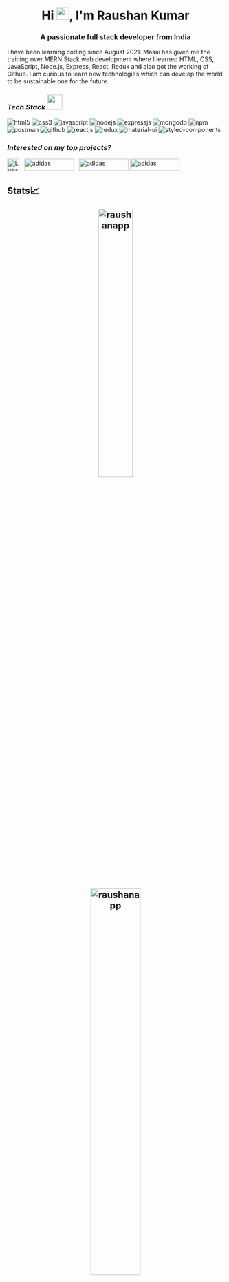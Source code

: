 <h1 align="center">Hi <img src="https://github.com/TheDudeThatCode/TheDudeThatCode/blob/master/Assets/Hi.gif" width="29px">, I'm Raushan Kumar</h1>
<h3 align="center">A passionate full stack developer from India</h3>
<!-- ------------------------ -->

I have been learning coding since August 2021. Masai has given me the training over MERN Stack web development where I learned HTML, CSS, JavaScript, Node.js, Express, React, Redux and also got the working of Github. I am curious to learn new technologies which can develop the world to be sustainable one for the future.

<h3><i>Tech Stack <img src="https://camo.githubusercontent.com/beb64ff21c883e318e4f5db5231c2ba4175705bea1c9249e82a41ab375db4f75/68747470733a2f2f6d65646961322e67697068792e636f6d2f6d656469612f51737347456d706b79454f684243623765312f67697068792e6769663f6369643d656366303565343761306e336769316266716e74716d6f62386739616964316f796a327772336473336d67373030626c267269643d67697068792e676966" width="35"/></i></h3>

<p>
<img src="https://img.shields.io/badge/HTML5-E34F26?style=for-the-badge&logo=html5&logoColor=white" alt="html5"/>
<img src="https://img.shields.io/badge/CSS3-1572B6?style=for-the-badge&logo=css3&logoColor=white" alt="css3"/>
<!-- <img src="https://img.shields.io/badge/Bootstrap-563D7C?style=for-the-badge&logo=bootstrap&logoColor=white" alt="bootstrap"/> -->
<img src="https://img.shields.io/badge/JavaScript-323330?style=for-the-badge&logo=javascript&logoColor=F7DF1E" alt="javascript"/>
<img src="https://img.shields.io/badge/Node.js-339933?style=for-the-badge&logo=nodedotjs&logoColor=white" alt="nodejs" />
<img src="https://img.shields.io/badge/Express.js-000000?style=for-the-badge&logo=express&logoColor=white" alt="expressjs"/>
<img src="https://img.shields.io/badge/MongoDB-4EA94B?style=for-the-badge&logo=mongodb&logoColor=white" alt="mongodb"/>
<img src="https://img.shields.io/badge/npm-CB3837?style=for-the-badge&logo=npm&logoColor=white" alt="npm"/>
<img src="https://img.shields.io/badge/Postman-FF6C37?style=for-the-badge&logo=Postman&logoColor=white" alt="postman"/>
<img src="https://img.shields.io/badge/GitHub-100000?style=for-the-badge&logo=github&logoColor=white" alt="github"/>
<img src="https://img.shields.io/badge/React-20232A?style=for-the-badge&logo=react&logoColor=61DAFB" alt="reactjs" />
<img src="https://img.shields.io/badge/Redux-593D88?style=for-the-badge&logo=redux&logoColor=white" alt="redux" />
<img src="https://img.shields.io/badge/Material%20UI-007FFF?style=for-the-badge&logo=mui&logoColor=white" alt="material-ui"/>
<img src="https://img.shields.io/badge/styled--components-DB7093?style=for-the-badge&logo=styled-components&logoColor=white" alt="styled-components"/>
</p>

<h3><i>Interested on my top projects?</i></h3>
<p align="left">
<a href="https://github.com/sauravsaran99/lakmeindia.git" target="blank"><img src="https://imgs.search.brave.com/eo6ZUeEeYzWPkKGGmKMajEeZKMoNu8H7oJc42kknpFI/rs:fit:495:100:1/g:ce/aHR0cDovL3d3dy5j/dXN0b21lcmNhcmVw/aG9uZW51bWJlci5p/bi93cC1jb250ZW50/L3VwbG9hZHMvMjAx/Ni8xMS9sYWttZS1s/b2dvLnBuZw" alt="Lybrate"  height ="28px" weight ="28px"/></a> &nbsp;
<a href="https://github.com/lordstark-p/croma_clone.git" target="blank"><img src="https://imgs.search.brave.com/jE9b5jB0JDg5rjne3F4rx6DEyqbIJdLD8DdPMdha2_w/rs:fit:474:301:1/g:ce/aHR0cHM6Ly93d3cu/bG9nb2x5bnguY29t/L2ltYWdlcy9sb2dv/bHlueC9lYS9lYWI2/ODlmYzNiMzZiNmU1/ZjJlMGJlOWJmMTVj/NTdlNS5qcGVn" alt="adidas" height ="28px" width ="115px"/></a>  &nbsp;
 <a href="https://github.com/raushanapp/jCrewProjectUnit3.git" target="blank"><img src="https://imgs.search.brave.com/AwpzaxJUkIZoEla0H92Yd-LAh-1PGXqZcP6OklDpUQU/rs:fit:640:220:1/g:ce/aHR0cHM6Ly9kdWdh/bmJ1aWxkaW5nLmNv/bS93cC1jb250ZW50/L3VwbG9hZHMvMjAx/NC8wNS9qY3Jld19s/b2dvLnBuZw" alt="adidas" height ="28px" width ="115px"/></a> 
  <a href="https://github.com/darshan-shinde/BigBasket-U4-P.git" target="blank"><img src="https://imgs.search.brave.com/6pMR74HSRhAQq4s7-zZU8_zolBrnyhs2P18CGOs6vLQ/rs:fit:505:264:1/g:ce/aHR0cHM6Ly9ha20t/aW1nLWEtaW4udG9z/c2h1Yi5jb20vc2l0/ZXMvYnRtdC9pbWFn/ZXMvc3Rvcmllcy9i/aWdiYXNrZXRfNTA1/XzIyMDIyMTEwMzc0/MC5qcGc" alt="adidas" height ="28px" width ="115px"/></a> 
</p>

## Stats📈 <p align="center"> <img width="40%" src="https://github-readme-stats.vercel.app/api/top-langs?username=raushanapp&show_icons=true&theme=dracula&title_color=ff8000&text_color=black&bg_color=black&locale=en&layout=compact&hide_border=true" alt="raushanapp" /></p>  <p align="center"> <img width="48%" src="https://github-readme-streak-stats.herokuapp.com/?user=raushanapp&theme=highcontrast&hide_border=true" alt="raushanapp" /></p> <p align="center">  <img width="48%" src="https://github-readme-stats.vercel.app/api?username=raushanapp&show_icons=true&theme=dracula&title_color=ff8000&text_color=black&bg_color=black&locale=en&hide_border=true" alt="raushanapp" />  </p>

  
![GitHub Activity Graph](https://activity-graph.herokuapp.com/graph?username=raushanapp&theme=dracula&hide_border=true)


<h2> Connect with me <img src='https://raw.githubusercontent.com/ShahriarShafin/ShahriarShafin/main/Assets/handshake.gif' width="100px"> </h2>

<a href = 'https://www.linkedin.com/in/raushan-coder/'> <img width = '32px' align= 'center' src="https://raw.githubusercontent.com/rahulbanerjee26/githubAboutMeGenerator/main/icons/linked-in-alt.svg"/></a> &nbsp; 
<a href="mailto:sraushan890@gmail.com?subject=github though"> <img width = '38px' align= 'center' src="https://cdn-icons-png.flaticon.com/512/732/732200.png"/></a>&nbsp; 
<a href="https://myportfolio-raushan.vercel.app/"> <img width = '38px' align= 'center' src="https://user-images.githubusercontent.com/96105500/159317501-cd34bf36-a370-43c3-ba92-a3d3f4cadf45.png"/></a><img  src="https://raw.githubusercontent.com/Trilokia/Trilokia/379277808c61ef204768a61bbc5d25bc7798ccf1/bottom_header.svg">
  
